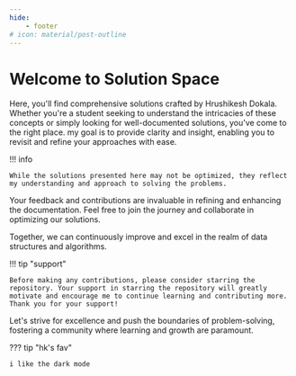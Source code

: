 ```yaml
---
hide:
    - footer
# icon: material/post-outline
---
```

# Welcome to Solution Space

Here, you'll find comprehensive solutions crafted by Hrushikesh Dokala. Whether you're a student seeking to understand the intricacies of these concepts or simply looking for well-documented solutions, you've come to the right place. my goal is to provide clarity and insight, enabling you to revisit and refine your approaches with ease.

!!! info
    
    While the solutions presented here may not be optimized, they reflect my understanding and approach to solving the problems.

 Your feedback and contributions are invaluable in refining and enhancing the documentation. Feel free to join the journey and collaborate in optimizing our solutions. 
 
 Together, we can continuously improve and excel in the realm of data structures and algorithms. 

!!! tip "support"

    Before making any contributions, please consider starring the repository. Your support in starring the repository will greatly motivate and encourage me to continue learning and contributing more. Thank you for your support!


 Let's strive for excellence and push the boundaries of problem-solving, fostering a community where learning and growth are paramount.

<!---??? - indicates the dropdown of the note --->

??? tip "hk's fav"
        
    i like the dark mode